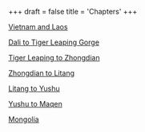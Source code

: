+++
draft = false
title = 'Chapters'
+++

[Vietnam and Laos](../../pdf/hanoi_kunming.pdf)

[Dali to Tiger Leaping Gorge](../../pdf/dali_tiger.pdf)

[Tiger Leaping to Zhongdian](../../pdf/tiger_zhongdian.pdf)

[Zhongdian to Litang](../../pdf/zhongdian_litang.pdf)

[Litang to Yushu](../../pdf/litang_yushu.pdf)

[Yushu to Maqen](../../pdf/yushu_maqen.pdf)

[Mongolia](../../pdf/mongolia.pdf)